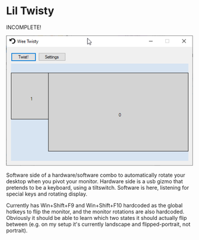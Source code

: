 # Lil Twisty #

INCOMPLETE!

![screenshot of current UI](screenshot.png)

Software side of a hardware/software combo to automatically rotate your desktop when you pivot your monitor. Hardware side is a usb gizmo that pretends to be a keyboard, using a tiltswitch. Software is here, listening for special keys and rotating display.

Currently has Win+Shift+F9 and Win+Shift+F10 hardcoded as the global hotkeys to flip the monitor, 
and the monitor rotations are also hardcoded. Obviously it should be able to learn which two
states it should actually flip between (e.g. on my setup it's currently landscape and flipped-portrait, not portrait).

